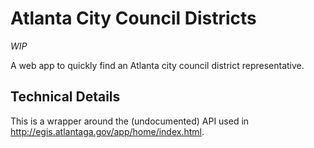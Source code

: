 # Atlanta City Council Districts

_WIP_

A web app to quickly find an Atlanta city council district representative.

## Technical Details

This is a wrapper around the (undocumented) API used in http://egis.atlantaga.gov/app/home/index.html.
